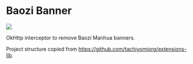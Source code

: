 # Baozi Banner

[![](https://jitpack.io/v/stevenyomi/baozibanner.svg)](https://jitpack.io/#stevenyomi/baozibanner)

OkHttp interceptor to remove Baozi Manhua banners.

Project structure copied from https://github.com/tachiyomiorg/extensions-lib.
